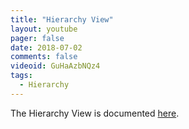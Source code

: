 ```yaml
---
title: "Hierarchy View"
layout: youtube
pager: false
date: 2018-07-02
comments: false
videoid: GuHaAzbNQz4
tags:
  - Hierarchy
---
```


The Hierarchy View is documented [here](/manual/eclipse/views#hierarchy-view).
